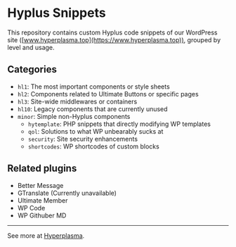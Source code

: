 # Hyplus Snippets

This repository contains custom Hyplus code snippets of our WordPress site ([www.hyperplasma.top](https://www.hyperplasma.top)), grouped by level and usage.

## Categories

* `hl1`: The most important components or style sheets
* `hl2`: Components related to Ultimate Buttons or specific pages
* `hl3`: Site-wide middlewares or containers
* `hl10`: Legacy components that are currently unused
* `minor`: Simple non-Hyplus components
  * `hytemplate`: PHP snippets that directly modifying WP templates
  * `qol`: Solutions to what WP unbearably sucks at
  * `security`: Site security enhancements
  * `shortcodes`: WP shortcodes of custom blocks

## Related plugins

* Better Message
* GTranslate (Currently unavailable)
* Ultimate Member
* WP Code
* WP Githuber MD

---

See more at [Hyperplasma](https://www.hyperplasma.top).
